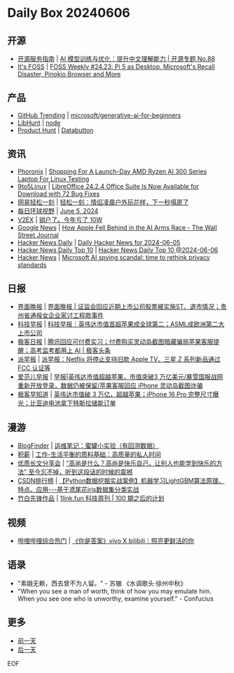 # Daily Box 20240606

## 开源
- [开源服务指南](https://osguider.com/blog/) | [AI 模型训练与优化：提升中文理解能力 | 开源专题 No.88](https://osguider.com/blog/post/topic/topic-88/)
- [It's FOSS](https://itsfoss.com/) | [FOSS Weekly #24.23: Pi 5 as Desktop, Microsoft's Recall Disaster, Pinokio Browser and More](https://itsfoss.com/newsletter/foss-weekly-24-23/)

## 产品
- [GitHub Trending](https://github.com/trending?since=daily) | [microsoft/generative-ai-for-beginners](https://github.com/microsoft/generative-ai-for-beginners)
- [LibHunt](https://www.libhunt.com/) | [node](https://www.libhunt.com/r/node)
- [Product Hunt](https://www.producthunt.com) | [Databutton](https://www.producthunt.com/posts/databutton)

## 资讯
- [Phoronix](https://www.phoronix.com/) | [Shopping For A Launch-Day AMD Ryzen AI 300 Series Laptop For Linux Testing](https://www.phoronix.com/news/Ryzen-AI-300-Laptop-Shopping)
- [9to5Linux](https://9to5linux.com/) | [LibreOffice 24.2.4 Office Suite Is Now Available for Download with 72 Bug Fixes](https://9to5linux.com/libreoffice-24-2-4-office-suite-is-now-available-for-download-with-72-bug-fixes)
- [网易轻松一刻](https://m.163.com/touch/exclusive/sub/qsyk) | [轻松一刻：情侣凌晨户外玩花样，下一秒塌房了](https://m.163.com/news/article/J419THAF000181BR.html)
- [每日环球视野](https://idai.ly/) | [June 5, 2024](http://m.idai.ly/se/a193iG?1717516800)
- [V2EX](https://www.v2ex.com/) | [销户了。今年亏了 10W](https://www.v2ex.com/t/1047269)
- [Google News](https://news.google.com/topics/CAAqJggKIiBDQkFTRWdvSUwyMHZNRGRqTVhZU0FtVnVHZ0pWVXlnQVAB) | [How Apple Fell Behind in the AI Arms Race - The Wall Street Journal](https://news.google.com/rss/articles/CBMiRWh0dHBzOi8vd3d3Lndzai5jb20vdGVjaC9haS9hcHBsZS1haS1zaXJpLWRldmVsb3BtZW50LWJlaGluZC05ZWE2NWVlONIBAA?oc=5)
- [Hacker News Daily](https://www.daemonology.net/hn-daily/) | [Daily Hacker News for 2024-06-05](https://www.daemonology.net/hn-daily/2024-06-05.html)
- [Hacker News Daily Top 10](https://github.com/headllines/hackernews-daily) | [Hacker News Daily Top 10 @2024-06-06](https://github.com/headllines/hackernews-daily/issues/1427)
- [Hacker News](https://news.ycombinator.com/front) | [Microsoft AI spying scandal: time to rethink privacy standards](https://news.ycombinator.com/item?id=40592789)

## 日报
- [界面晚报](https://www.jiemian.com/lists/426.html) | [界面晚报 | 证监会回应近期上市公司股票被实施ST、退市情况；贵州省通报女企业家讨工程款事件](https://www.jiemian.com/article/11262145.html)
- [科技早报](https://www.jiemian.com/lists/459.html) | [科技早报｜英伟达市值首超苹果成全球第二；ASML成欧洲第二大上市公司](https://www.jiemian.com/article/11257590.html)
- [极客日报](https://blog.csdn.net/csdngeeknews) | [腾讯回应可付费实习；付费购买灵动岛截图暗藏骗局苹果客服提醒；高考监考都用上 AI | 极客头条](https://blog.csdn.net/weixin_39786569/article/details/139497916)
- [派早报](https://sspai.com/tag/%E6%B4%BE%E6%97%A9%E6%8A%A5) | [派早报：Netflix 将停止支持旧款 Apple TV、三星 Z 系列新品通过 FCC 认证等](https://sspai.com/post/89400)
- [爱范儿早报](https://www.ifanr.com/category/ifanrnews) | [早报|英伟达市值超越苹果，市值突破3 万亿美元/暴雪国服战网重新开放登录，数据仍被保留/苹果客服回应 iPhone 灵动岛截图诈骗](https://www.ifanr.com/1588367)
- [极客早知道](https://www.geekpark.net/column/74) | [英伟达市值破 3 万亿，超越苹果；iPhone 16 Pro 完整尺寸曝光；比亚迪电池拿下特斯拉储能订单](https://www.geekpark.net/news/336194)

## 漫游
- [BlogFinder](https://bf.zzxworld.com/) | [运维笔记：蜜罐小实验（有回测数据）](https://sophiatazar.com/archives/1115.html?utm_source=blogfinder)
- [积薪](https://firewood.news/) | [工作-生活平衡的质料基础：高质量的私人时间](https://stephenleng.com/cn/the-material-basis-for-work-life-balance/)
- [优质长文分享会](https://m.okjike.com/topics/56d2fabe7cb3331100467e2b) | [“高尚是什么？高尚是快乐自己，让别人也能学到快乐的方法” 至今忘不掉，听到这段话的时候的震撼](https://mp.weixin.qq.com/s/iCFm3gLypIcJmqRHXYrI6g)
- [CSDN排行榜](https://blog.csdn.net/rank/list) | [【Python数据挖掘实战案例】机器学习LightGBM算法原理、特点、应用---基于鸢尾花iris数据集分类实战](https://blog.csdn.net/qq_38614074/article/details/139471651)
- [竹白先锋作品](https://www.zhubai.wiki/) | [1link.fun 科技周刊 | 100 期之后的计划](https://open.zhubai.wiki/a/l/t/z/pl/happyfire/2410365878899404800)

## 视频
- [哔哩哔哩综合热门](https://www.bilibili.com/v/popular/all/) | [《你是答案》vivo X bilibili｜照亮更鲜活的你](https://b23.tv/BV1mS411N7iQ)

## 语录
- "素娥无赖，西去曾不为人留。" - 苏辙 《水调歌头·徐州中秋》
- "When you see a man of worth, think of how you may emulate him. When you see one who is unworthy, examine yourself." - Confucius

## 更多
- [前一天](daily-box-20240605.md)
- [后一天](daily-box-20240607.md)

EOF